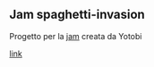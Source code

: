 ## Jam spaghetti-invasion

Progetto per la [jam](https://itch.io/jam/spaghetti-invasion) creata da Yotobi

[link](https://blindword.itch.io/all-ien-can-eat)
